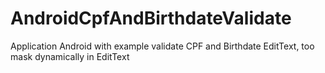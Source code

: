 # AndroidCpfAndBirthdateValidate
Application Android with example validate CPF and Birthdate EditText, too mask dynamically in EditText
